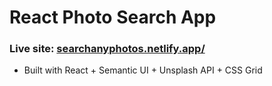 # React Photo Search App

### Live site: [searchanyphotos.netlify.app/](https://searchanyphotos.netlify.app)
- Built with React + Semantic UI + Unsplash API + CSS Grid
